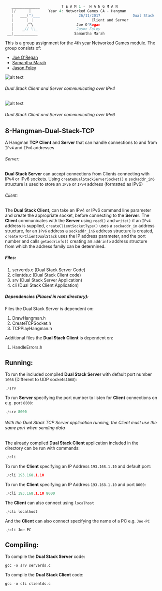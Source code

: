 ```c
   _____________          T E A M 1 -  H A N G M A N
   |/      |        Year 4: Networked Games CA - Hangman
   |   ___(")___                  26/11/2017			   Dual Stack
   |      |_| 							Client and Server
   |      /^\                    Joe O'Regan
   |    _// \\_                  Jason Foley
 __|___________                 Samantha Marah
```

This is a group assignment for the 4th year Networked Games module. The group consists of:
  * [Joe O'Regan](https://github.com/joeaoregan)
  * [Samantha Marah](https://github.com/jasfoley)
  * [Jason Foley](https://github.com/samanthamarah)

![alt text](https://raw.githubusercontent.com/joeaoregan/Yr4-NetworkGames-Hangman/master/Screenshots/8HangmanDualStackTCP.png "Dual Stack Client and Server")
###### Dual Stack Client and Server communicating over IPv4
![alt text](https://raw.githubusercontent.com/joeaoregan/Yr4-NetworkGames-Hangman/master/Screenshots/8HangmanDualStackTCPIPv6.png "Dual Stack Client and Server")
###### Dual Stack Client and Server communicating over IPv6

## 8-Hangman-Dual-Stack-TCP

A Hangman **TCP Client** and **Server** that can handle connections to and from `IPv4` and `IPv6` addresses

###### Server: 

**Dual Stack Server** can accept connections from Clients connecting with IPv4 or IPv6 sockets. 
Using `createDualStackServerSocket()` a `sockaddr_in6` structure is used to store an `IPv6` or `IPv4` address (formatted as IPv6)

###### Client:

The **Dual Stack Client**, can take an IPv4 or IPv6 command line parameter and create the appropriate socket, before connecting to the **Server**. 
The **Client** communicates with the **Server** using `read()` and `write()` if an `IPv4` address is supplied, 
`createClientSocketType()` uses a `sockaddr_in` address structure, for an `IPv6` address a `sockaddr_in6` address structure is created, 
`createTCPClientDualStack` uses the IP address parameter, and the port number and calls `getaddrinfo()` 
creating an `addrinfo` address structure from which the address family can be determined.

##### Files:

1. serverds.c (Dual Stack Server Code)
2. clientds.c (Dual Stack Client code)
4. srv (Dual Stack Server Application)
3. cli (Dual Stack Client Application)

##### Dependencies (Placed in root directory):
Files the Dual Stack Server is dependent on: 

1. DrawHangman.h
2. CreateTCPSocket.h
3. TCPPlayHangman.h

Additional files the **Dual Stack Client** is dependent on:

1. HandleErrors.h

## Running:

To run the included compiled **Dual Stack Server** with default port number `1066` (Different to UDP sockets`1068`):
```c
./srv
```

To run **Server** specifying the port number to listen for **Client** connections on e.g. port `8000`:
```c
./srv 8000
```

###### With the Dual Stack TCP Server application running, the Client must use the same port when sending data


The already compiled **Dual Stack Client** application included in the directory can be run with commands: 

```c
./cli
```

To run the **Client** specifying an IP Address `193.168.1.10` and default port: 
```c
./cli 193.168.1.10
```

To run the **Client** specifying an IP Address `193.168.1.10` and port `8000`: 
```c
./cli 193.168.1.10 8000
```

The **Client** can also connect using `localhost`
```c
./cli localhost
```

And the **Client** can also connect specifying the name of a PC e.g. `Joe-PC`
```c
./cli Joe-PC
```

## Compiling:

To compile the **Dual Stack Server** code:
```c
gcc -o srv serverds.c
```

To compile the **Dual Stack Client** code:
```c
gcc -o cli clientds.c
```

